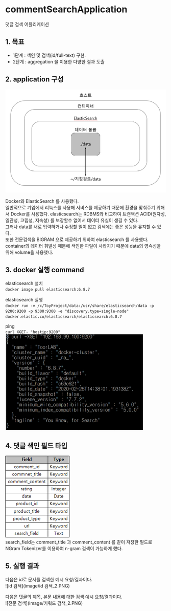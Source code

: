 # commentSearchApplication
댓글 검색 어플리케이션   

## 1. 목표
+ 1단계 : 색인 및 검색(id/full-text) 구현.   
+ 2단계 : aggregation 을 이용한 다양한 결과 도출   

## 2. application 구성

![구성도](image/구성.PNG)

Docker와 ElasticSearch 를 사용했다.   
일반적으로 기업에서 리눅스를 사용해 서비스를 제공하기 때문에 환경을 맞춰주기 위해서 Docker를 사용했다.
elasticsearch는 RDBMS와 비교하여 트랜잭션 ACID(원자성, 일관성, 고립성, 지속성) 를 보장할수 없어서 데이터 유실이 생길 수 있다.   
그러나 data를 새로 입력하거나 수정할 일이 없고 검색에는 좋은 성능을 유지할 수 있다.   
또한 전문검색을 BIGRAM 으로 제공하기 위하여 elasticsearch 를 사용했다.
container의 데이터 휘발성 때문에 색인한 파일이 사라지기 때문에 data의 영속성을 위해 volume을 사용했다.   

## 3. docker 실행 command
elasticsearch 설치   
`docker image pull elasticsearch:6.8.7`   

elasticsearch 실행   
`docker run -v /c/ToyProject/data:/usr/share/elasticsearch/data -p 9200:9200 -p 9300:9300 -e "discovery.type=single-node" docker.elastic.co/elasticsearch/elasticsearch:6.8.7`

ping    
`curl XGET- "hostip:9200"`   
![ping 결과](image/ping.PNG)

## 4. 댓글 색인 필드 타입

![매핑타입](image/mapping.png)   
search_field는 comment_title 과 comment_content 를 같이 저장한 필드로   
NGram Tokenizer를 이용하여 n-gram 검색이 가능하게 했다.

## 5. 실행 결과

다음은 id로 문서를 검색한 예시 요청/결과이다.   
![id 검색](image/id 검색_2.PNG)   

다음은 댓글의 제목, 본문 내용에 대한 검색 예시 요청/결과이다.   
![전문 검색](image/키워드 검색_2.PNG)
